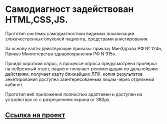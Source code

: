 # Самодиагност задействован HTML,CSS,JS.
 
 
 Прототип системы самодиагностики видимых локализаций злокачественных опухолей пациента, средствами анкетирования. 
 
 За основу взяты действующие приказы: приказу МинЗдрава РФ № 124н, Приказ Министерства здравоохранения РФ  N 915н. 
 
 Пройдя короткий опрос, в процессе опроса предусмотрена проверка на небрежный ответ, пациент получает рекомендации по дальнейшим действиям, получает карту ближайших ЛПУ. копия результатов анкетирования доступна заинтересованным лицам через отдельный кабинет.
 
 Прототип веб приложения полностью адаптивен и доступен на устройствах от с разрешением экрана от 380px.

 

<a href="https://genalll.github.io/-23-Health-Science/">Cсылка на проект</a>
---  




